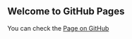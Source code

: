 ## Welcome to GitHub Pages


You can check the [Page on GitHub](https://loundgy.github.io/virtual-keyboard/index.html)
